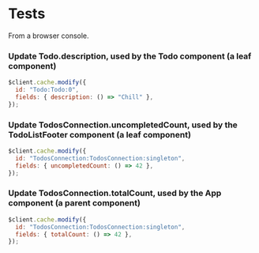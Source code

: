 # Tests

From a browser console.

### Update Todo.description, used by the Todo component (a leaf component)

```js
$client.cache.modify({
  id: "Todo:Todo:0",
  fields: { description: () => "Chill" },
});
```

### Update TodosConnection.uncompletedCount, used by the TodoListFooter component (a leaf component)

```js
$client.cache.modify({
  id: "TodosConnection:TodosConnection:singleton",
  fields: { uncompletedCount: () => 42 },
});
```

### Update TodosConnection.totalCount, used by the App component (a parent component)

```js
$client.cache.modify({
  id: "TodosConnection:TodosConnection:singleton",
  fields: { totalCount: () => 42 },
});
```
